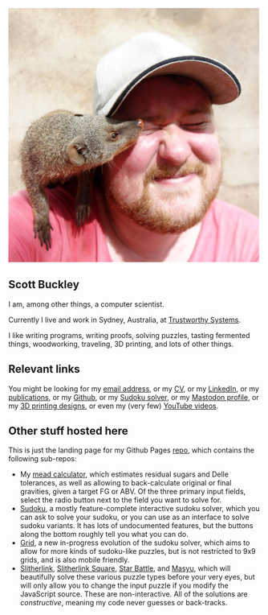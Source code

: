 <!-- ![Profile picture of a very handsome computer scientist](/public/profile_pic_mongoose.jpg) -->

![Profile picture of a very handsome computer scientist](/public/profile_pic_mongoose_500.jpg)
## Scott Buckley

I am, among other things, a computer scientist.

Currently I live and work in Sydney, Australia, at [Trustworthy Systems](https://trustworthy.systems/).

I like writing programs, writing proofs, solving puzzles, tasting fermented things, woodworking, traveling, 3D printing, and lots of other things.

## Relevant links
You might be looking for my [email address](mailto:scott@buck.ly), or my [CV](/public/cv_norefs.pdf), or my [LinkedIn](https://www.linkedin.com/in/scott-buckley-6b3a7a212/), or my [publications](https://scholar.google.com/citations?user=qXSb3woAAAAJ), or my [Github](https://github.com/scottbuckley), or my [Sudoku solver](/Sudoku/), or my [Mastodon profile](https://aus.social/@DrWraith), or my [3D printing designs](https://www.thingiverse.com/drwraith), or even my (very few) [YouTube videos](https://www.youtube.com/@drwraith8850).

## Other stuff hosted here
This is just the landing page for my Github Pages [repo](https://github.com/scottbuckley/scottbuckley.github.io), which contains the following sub-repos:
- My [mead calculator](/mead/), which estimates residual sugars and Delle tolerances, as well as allowing to back-calculate original or final gravities, given a target FG or ABV. Of the three primary input fields, select the radio button next to the field you want to solve for.
- [Sudoku](/Sudoku/), a mostly feature-complete interactive sudoku solver, which you can ask to solve your sudoku, or you can use as an interface to solve sudoku variants. It has lots of undocumented features, but the buttons along the bottom roughly tell you what you can do.
- [Grid](/Grid/), a new in-progress evolution of the sudoku solver, which aims to allow for more kinds of sudoku-like puzzles, but is not restricted to 9x9 grids, and is also mobile friendly.
- [Slitherlink](/Slitherlink/), [Slitherlink Square](/Slitherlink%20Sq/), [Star Battle](/StarBattle/), and [Masyu](/Masyu/), which will beautifully solve these various puzzle types before your very eyes, but will only allow you to change the input puzzle if you modify the JavaScript source. These are non-interactive. All of the solutions are *constructive*, meaning my code never guesses or back-tracks.
